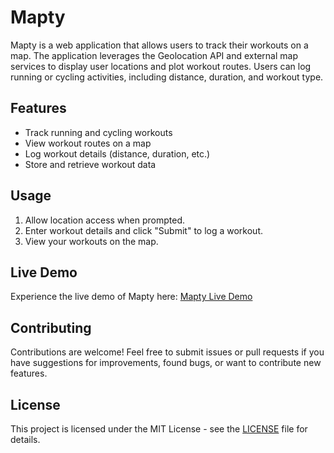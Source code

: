 # Mapty

Mapty is a web application that allows users to track their workouts on a map. The application leverages the Geolocation API and external map services to display user locations and plot workout routes. Users can log running or cycling activities, including distance, duration, and workout type.

## Features

- Track running and cycling workouts
- View workout routes on a map
- Log workout details (distance, duration, etc.)
- Store and retrieve workout data

## Usage

1. Allow location access when prompted.
2. Enter workout details and click "Submit" to log a workout.
3. View your workouts on the map.  

## Live Demo

Experience the live demo of Mapty here: [Mapty Live Demo](https://ajayjangir95211.github.io/Mapty/)

## Contributing

Contributions are welcome! Feel free to submit issues or pull requests if you have suggestions for improvements, found bugs, or want to contribute new features.

## License

This project is licensed under the MIT License - see the [LICENSE](LICENSE) file for details.

